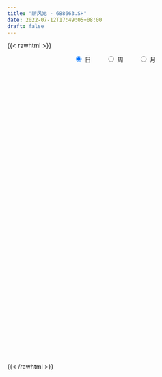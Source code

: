 ```yaml
---
title: "新风光 - 688663.SH"
date: 2022-07-12T17:49:05+08:00
draft: false
---
```

{{< rawhtml >}}
    <div style="text-align: center">
        <label style="padding: 1rem;"><input style="margin-right: .5rem" type="radio" name="period" value="D" checked onclick="period_change(this)">日</label>
        <label style="padding: 1rem;"><input style="margin-right: .5rem" type="radio" name="period" value="W" onclick="period_change(this)">周</label>
        <label style="padding: 1rem;"><input style="margin-right: .5rem" type="radio" name="period" value="M" onclick="period_change(this)">月</label>
    </div>
    <div id="chart" style="height: 700px;"></div> 
    <script type="text/javascript">
        const D_v = [225680.7,135186.85,65812.38,95072.93,130476.36,101129.41,52559.87,32597.08,42464.03,40331.63,29814.91,25519.46,26315.83,41231.43,60581.28,54111.69,48754.34,37937.85,38495.32,29823.61,23733.91,27561.05,21687.67,29601.96,51157.12,58896.05,43510.3,33857.64,22315.95,28534.03,35817.75,29639.75,28554.14,60783.64,46353.81,21987.31,26651.89,27575.98,15058.93,25376.77,24597.94,30487.61,26952.18,31872.89,15088.96,16398.06,25288.5,21457.56,67656.94,36014.75,44309.66,29540.18,31270.84,27327.66,20730.86,18990.69,34831.55,55080.13,55961.15,58428.22,55130.7,40304.05,43397.1,44791.23,62746.99,39581.2,26288.49,23560.3,50800.87,35795.02,76161.95,56338.13,46657.87,57674.25,66747.01,164926.8,85626.49,65777.63,49409.23,44560.49,50411.1,79592.83,116146.18,93509.42,52494.51,44353.14,29250.06,40382.52,30530.3,31185.71,22437.51,28572.61,31548.97,61099.54,97197.81,47775.33,32889.41,32223.85,38931.93,40330.62,24648.16,22565.88,41931.14,30067.9,23609.73,25148.41,14474.52,27255.1,25796.2,20275.18,30090.19,26364.89,38191.47,66867.92,72529.61,47563.9,38595.82,28306.65,26181.36,22542.56,22117.98,47897.4,34106.47,31698.8,45277.07,33946.88,74158.97,75403.57,79978.84,101142.7,82978.67,99518.14,84105.73,89347.09,94902.81,79295.34,60303.55,74757.42,45741.46,45385.08,44309.15,38171.36,57737.72,37764.22,36132.0,38422.1,26529.97,40604.93,28241.85,31504.21,23636.47,21670.25,20100.09,27239.95,24883.58,32740.25,36727.06,44809.72,43510.97,43841.87,34906.36,20134.88,38505.44,28807.85,23535.48,31492.02,31706.58,35390.25,23582.52,15356.94,12289.06,22421.87,28242.48,23715.28,19813.18,11334.99,9925.65,11624.23,14479.96,19595.35,18524.81,16082.27,16958.51,16579.97,14679.94,11674.44,22274.14,14649.62,15375.84,15379.66,15453.09,12297.37,21543.77,11631.93,14969.13,10540.68,10859.29,13861.34,10064.93,18633.35,12364.53,22258.81,12716.87,22679.48,19418.94,36883.91,21590.79,20730.31,16655.96,43471.39,63270.81,38548.35,28828.04,61218.27,64581.8,56750.98,31543.35,24814.27,30727.03,31121.13,39653.71,47182.03,26637.92,26594.41,31188.65,34877.9,16229.98,19021.19,24660.49,34619.55,22338.25,22731.65,23411.94,13242.31,17157.21,13850.75,11384.21,10644.42,12460.61,11159.64,16199.68,13824.64,14813.29,13401.15,11887.51,19307.22,15607.53,14894.87,12562.56,19995.78,20251.58,15556.33,20143.92,14997.48,18031.12,16918.42,10989.38,10800.91,17130.69,35622.58,27278.01,25519.46,14626.39,22097.56,33990.53,47614.2,46367.22,32538.52,31552.45,59451.8,75510.16,39199.26,31933.1,81494.05,76630.63,81616.22,117557.98,110290.13,85363.8,44165.82,63775.53,46734.41,48130.39,48287.08,49720.8,47857.39,66934.44,53782.12,39156.09,52966.84,60256.7,48160.52,35371.71,44918.36,47102.94,30494.88,37867.62,38014.55,25120.77,65874.51,55535.68,42799.32,42348.99]
const D_histogram = [0.0,-0.1525242165,-0.2436092954,-0.2244850774,-0.0914641423,-0.1203723698,-0.1628310432,-0.1735335732,-0.1563554624,-0.1745769295,-0.2046985978,-0.1834357837,-0.1855459071,-0.111789316,-0.0374886014,0.0665288224,0.126769985,0.1893113447,0.1736414032,0.1208629931,0.0881602789,0.0350924787,0.0293980535,0.0510751425,0.1186497089,0.1977774185,0.1710576058,0.1351649828,0.1059455051,0.1109168364,0.0512892276,0.0479930997,0.0621989092,0.131160503,0.1022544351,0.0605141295,0.074682878,0.0368275258,0.0071937529,0.0206262301,-0.0303204479,-0.0186851855,-0.050716914,-0.089178217,-0.105837457,-0.1038879964,-0.0754623124,-0.0521816244,0.0388867604,0.0501560726,0.1064302962,0.128369735,0.1426623529,0.1013099149,0.0704131025,0.0507197333,0.0708740554,0.1364840851,0.2000309918,0.2865774001,0.3370388355,0.3678512239,0.3845325033,0.3076428267,0.3681635362,0.3295565334,0.3028430548,0.2581290886,0.1292217504,0.0624966794,0.1587170293,0.135320754,0.0519090295,0.3065538567,0.8228560443,1.1998031726,1.1133606065,1.0945708095,0.8856547584,0.6858434242,0.5102226642,0.4611921326,0.8280677501,0.7305968925,0.5133675212,0.2210824618,-0.083644399,-0.2766199964,-0.4896374032,-0.6971903308,-0.766319009,-0.808409631,-0.817378978,-0.729865078,-1.0417359341,-1.2061333823,-1.2680067009,-1.2952242277,-1.1565806261,-1.0219949433,-0.8978694393,-0.7956096135,-0.6352972017,-0.5776569884,-0.5120462282,-0.5202932477,-0.4979098734,-0.4123323098,-0.4668289333,-0.4424655003,-0.2936379712,-0.2302845592,-0.0956655655,0.2139903823,0.5087838463,0.6251243951,0.7305805934,0.6746025594,0.4703361567,0.2191375369,0.0354308169,0.1582086466,0.1835759975,0.2291031052,0.2007560396,0.1966957635,0.3990755048,0.6210499932,1.1766588797,1.4334957918,1.7805366066,2.0623092683,2.1911660952,2.6795745397,3.2276154085,3.2683203486,3.06569329,2.5814444183,2.1188714007,1.5265688512,1.1657894208,0.8425735123,0.8431897655,0.5247096787,0.1365973158,-0.1028173581,-0.5872434977,-0.7581633318,-0.7863514198,-1.0651471259,-1.2133893198,-1.4511467831,-1.4075985612,-1.131286686,-1.0987899259,-1.3529661966,-1.8501876252,-2.0578389978,-1.981625787,-2.155825152,-2.0721579592,-1.9694796761,-1.9489531218,-1.7180901185,-1.446541612,-1.1438376883,-0.963779036,-0.7957204283,-0.7927892048,-0.7615153252,-0.630693989,-0.4945909348,-0.6356008306,-0.7238408868,-0.6157389074,-0.6179424479,-0.6130927555,-0.5465195558,-0.5264664689,-0.6439126083,-0.5661384935,-0.6304432304,-0.7253855333,-0.7646156359,-0.671953401,-0.5516419017,-0.4305371826,-0.2409122035,-0.1791901094,-0.1634479845,-0.2541972838,-0.3055248407,-0.2394118556,-0.2200339992,-0.1200585749,-0.0989778402,-0.0535595981,-0.0340746791,0.0288387476,0.042218253,0.0199241965,-0.0740220317,-0.0399444695,0.0394953784,0.1354549226,0.2830164998,0.3371162567,0.4279489794,0.4314072611,0.6252725649,0.6492866016,0.7038631273,0.6786802486,0.7551650388,0.879431695,0.8062338461,0.7242259181,0.5838229693,0.3732817053,0.2834039868,0.295557627,0.1610298593,-0.0427954091,-0.3028851471,-0.3988444693,-0.3106857898,-0.2680302747,-0.1763865357,-0.1471465755,0.0108992842,0.0441717382,0.0184535945,-0.0282545221,-0.0881585394,-0.0317387314,-0.0533516641,-0.0862433536,-0.1261980765,-0.2090409532,-0.2839517847,-0.3735675431,-0.4126058085,-0.4565231701,-0.454845384,-0.4383187732,-0.3115206329,-0.2013154634,-0.1259740443,-0.0755087732,-0.0967156004,-0.2234161129,-0.3127222905,-0.26853512,-0.247680369,-0.1481666876,-0.0106118487,0.093183831,0.2142005859,0.3519426052,0.4908685302,0.5404483795,0.5786984151,0.5803578,0.6208526207,0.7006580084,0.8535670407,0.9338447965,0.9029115342,0.7418484109,0.8595246419,0.7876789229,0.6462405802,0.5424292913,0.5391597006,0.6374171934,0.7569683808,1.1881984747,1.2597823207,1.0827304311,0.8230224407,0.715336863,0.5365574846,0.3373212926,0.1732292314,0.1172295328,0.1514319159,0.2049334116,0.0432594958,-0.0649397707,-0.062964561,0.0540545593,-0.0247289848,-0.0522965338,-0.2561586725,-0.2899376756,-0.401027865,-0.3649373684,-0.443149904,-0.4979124012,-0.3814470685,-0.4060406584,-0.3834536456,-0.4171204946]
const D_fast = [0.0,-0.1906552707,-0.3426426734,-0.3796397248,-0.2694848252,-0.3284861452,-0.4116525794,-0.4657385027,-0.4876492574,-0.5495149569,-0.6308112747,-0.6554074065,-0.7039040066,-0.6580947445,-0.5931661803,-0.4725165509,-0.3805828921,-0.2707136962,-0.2429732869,-0.2655359487,-0.2761985932,-0.3204932737,-0.3188381855,-0.2843923108,-0.1871553172,-0.058583253,-0.0425386643,-0.0446400416,-0.047373143,-0.0146726026,-0.0614779045,-0.0527757575,-0.0230202206,0.0787314988,0.0753890397,0.0487772665,0.0816167345,0.0529682638,0.0251329291,0.0437219639,-0.0148048261,-0.0078408601,-0.0525518171,-0.1133076744,-0.1564262786,-0.1804488171,-0.1708887112,-0.1606534293,-0.0598633545,-0.036055024,0.0468267736,0.1008586461,0.1508168523,0.134791893,0.1214983563,0.1144849203,0.1523577563,0.2520888072,0.3656434619,0.5238342202,0.6585553645,0.7813305589,0.8941449641,0.8941659942,1.0467275877,1.0905097183,1.1395070034,1.1593253093,1.0627234087,1.0116225075,1.1475221148,1.157956028,1.0875215609,1.4188048523,2.140821051,2.8177189724,3.0096165579,3.2644694633,3.2769671018,3.2486166237,3.2005515297,3.2668190313,3.8407115863,3.9258899517,3.8370024608,3.5999880169,3.2743500563,3.0122194597,2.6767927022,2.2949421919,2.0342337614,1.7900407317,1.5767266402,1.4817742707,0.909469431,0.4435386372,0.0646636434,-0.2863599403,-0.4368614952,-0.5577745482,-0.658116404,-0.7547589816,-0.7532708702,-0.8400449041,-0.902445701,-1.0407660324,-1.1428601265,-1.1603656403,-1.3315694971,-1.4178224391,-1.3424044029,-1.3366221306,-1.2259195284,-0.862765985,-0.4407765594,-0.1681549119,0.1199464349,0.2326190406,0.1459366771,-0.0504775584,-0.2253265741,-0.0629965828,0.0082647675,0.1110676514,0.1329095958,0.1780232605,0.4801718781,0.8574088647,1.7071824712,2.3223933313,3.1145682976,3.9119182765,4.5885666271,5.7468687066,7.1018134275,7.9595984547,8.5233947187,8.6845069515,8.7516517841,8.5409914473,8.4716593722,8.3590868418,8.5705005363,8.3831978692,8.0292348352,7.7641158219,7.1328788077,6.7724181407,6.5476421978,6.0025597103,5.5509701863,4.9504260273,4.6420746089,4.6355648126,4.3933640912,3.8009462714,2.8411779365,2.1190668145,1.6998735785,0.9867179255,0.5523456285,0.1626539925,-0.3040577335,-0.5027172598,-0.5928041564,-0.5760596548,-0.6369457614,-0.6678172608,-0.8630833386,-1.0221882902,-1.0490404513,-1.0365851308,-1.3364952343,-1.6056955121,-1.6515282596,-1.808217412,-1.9566409086,-2.0266975978,-2.1382611281,-2.4166854196,-2.4804459281,-2.7023614726,-2.9786501588,-3.2090341704,-3.2843602858,-3.3019592619,-3.2884888384,-3.1590919102,-3.1421673435,-3.1672872147,-3.321585835,-3.4492946021,-3.4430345808,-3.4786652242,-3.4087044437,-3.412368169,-3.3803398265,-3.3693735772,-3.2992504636,-3.275316395,-3.2926294023,-3.4050811384,-3.3809896937,-3.2916760011,-3.1618527263,-2.9435370241,-2.805158203,-2.6073382355,-2.4960281385,-2.1458446935,-1.9595090064,-1.7289666988,-1.5844795154,-1.3192034655,-0.9750788855,-0.8467182729,-0.7476697214,-0.7421169278,-0.8593377656,-0.8783644873,-0.7923214404,-0.8865917433,-1.1011158639,-1.4369268887,-1.6325973283,-1.6221100962,-1.6464621498,-1.5989150448,-1.6064617283,-1.4456910476,-1.4013756591,-1.4224804041,-1.4762521513,-1.5581958034,-1.5097106783,-1.544661527,-1.5991140549,-1.6706182969,-1.8057214119,-1.9516201897,-2.1346278339,-2.2768175513,-2.4348657054,-2.5468992654,-2.6399523478,-2.5910343657,-2.5311580622,-2.4873101541,-2.4557220763,-2.5011078036,-2.6836623443,-2.8511490945,-2.874095704,-2.9151610453,-2.8526890358,-2.717787159,-2.5906955215,-2.4161286201,-2.1904009496,-1.928757892,-1.7440659479,-1.5611413085,-1.4143924735,-1.2186844977,-0.9637146079,-0.5974138155,-0.2836748605,-0.0888802393,-0.0644812599,0.2680761316,0.3931501433,0.4132719457,0.4450679796,0.576588314,0.8342001053,1.1429933878,1.8712731004,2.2578025266,2.3514332448,2.2974808645,2.3686295026,2.3239894953,2.2090836265,2.0882988731,2.0616065578,2.1336669198,2.2384017684,2.0875427265,1.9631085173,1.9493425868,2.0798753469,1.9949095566,1.9542678742,1.6863660674,1.5801026454,1.3687554897,1.3136116442,1.1246116326,0.9453710351,0.9664746007,0.8403708461,0.7670944476,0.629147475]
const D_slow = [0.0,-0.0381310541,-0.099033378,-0.1551546473,-0.1780206829,-0.2081137754,-0.2488215362,-0.2922049295,-0.3312937951,-0.3749380274,-0.4261126769,-0.4719716228,-0.5183580996,-0.5463054286,-0.5556775789,-0.5390453733,-0.5073528771,-0.4600250409,-0.4166146901,-0.3863989418,-0.3643588721,-0.3555857524,-0.348236239,-0.3354674534,-0.3058050261,-0.2563606715,-0.2135962701,-0.1798050244,-0.1533186481,-0.125589439,-0.1127671321,-0.1007688572,-0.0852191299,-0.0524290041,-0.0268653953,-0.011736863,0.0069338565,0.016140738,0.0179391762,0.0230957337,0.0155156218,0.0108443254,-0.0018349031,-0.0241294574,-0.0505888216,-0.0765608207,-0.0954263988,-0.1084718049,-0.0987501148,-0.0862110966,-0.0596035226,-0.0275110888,0.0081544994,0.0334819781,0.0510852537,0.0637651871,0.0814837009,0.1156047222,0.1656124701,0.2372568201,0.321516529,0.413479335,0.5096124608,0.5865231675,0.6785640515,0.7609531849,0.8366639486,0.9011962207,0.9335016583,0.9491258282,0.9888050855,1.022635274,1.0356125314,1.1122509956,1.3179650066,1.6179157998,1.8962559514,2.1698986538,2.3913123434,2.5627731994,2.6903288655,2.8056268987,3.0126438362,3.1952930593,3.3236349396,3.3789055551,3.3579944553,3.2888394562,3.1664301054,2.9921325227,2.8005527704,2.5984503627,2.3941056182,2.2116393487,1.9512053652,1.6496720196,1.3326703443,1.0088642874,0.7197191309,0.4642203951,0.2397530352,0.0408506319,-0.1179736685,-0.2623879156,-0.3903994727,-0.5204727846,-0.644950253,-0.7480333305,-0.8647405638,-0.9753569389,-1.0487664317,-1.1063375715,-1.1302539629,-1.0767563673,-0.9495604057,-0.7932793069,-0.6106341586,-0.4419835187,-0.3243994796,-0.2696150953,-0.2607573911,-0.2212052294,-0.17531123,-0.1180354538,-0.0678464438,-0.018672503,0.0810963732,0.2363588715,0.5305235915,0.8888975394,1.3340316911,1.8496090081,2.3974005319,3.0672941669,3.874198019,4.6912781061,5.4577014287,6.1030625332,6.6327803834,7.0144225962,7.3058699514,7.5165133295,7.7273107708,7.8584881905,7.8926375194,7.8669331799,7.7201223055,7.5305814725,7.3339936176,7.0677068361,6.7643595062,6.4015728104,6.0496731701,5.7668514986,5.4921540171,5.153912468,4.6913655617,4.1769058122,3.6814993655,3.1425430775,2.6245035877,2.1321336687,1.6448953882,1.2153728586,0.8537374556,0.5677780335,0.3268332745,0.1279031675,-0.0702941337,-0.260672965,-0.4183464623,-0.541994196,-0.7008944036,-0.8818546253,-1.0357893522,-1.1902749642,-1.343548153,-1.480178042,-1.6117946592,-1.7727728113,-1.9143074346,-2.0719182422,-2.2532646256,-2.4444185345,-2.6124068848,-2.7503173602,-2.8579516559,-2.9181797067,-2.9629772341,-3.0038392302,-3.0673885512,-3.1437697614,-3.2036227252,-3.258631225,-3.2886458688,-3.3133903288,-3.3267802283,-3.3352988981,-3.3280892112,-3.317534648,-3.3125535988,-3.3310591067,-3.3410452241,-3.3311713795,-3.2973076489,-3.2265535239,-3.1422744598,-3.0352872149,-2.9274353996,-2.7711172584,-2.608795608,-2.4328298262,-2.263159764,-2.0743685043,-1.8545105806,-1.652952119,-1.4718956395,-1.3259398972,-1.2326194708,-1.1617684741,-1.0878790674,-1.0476216026,-1.0583204548,-1.1340417416,-1.2337528589,-1.3114243064,-1.3784318751,-1.422528509,-1.4593151529,-1.4565903318,-1.4455473973,-1.4409339986,-1.4479976292,-1.470037264,-1.4779719469,-1.4913098629,-1.5128707013,-1.5444202204,-1.5966804587,-1.6676684049,-1.7610602907,-1.8642117428,-1.9783425353,-2.0920538813,-2.2016335746,-2.2795137329,-2.3298425987,-2.3613361098,-2.3802133031,-2.4043922032,-2.4602462314,-2.538426804,-2.605560584,-2.6674806763,-2.7045223482,-2.7071753103,-2.6838793526,-2.6303292061,-2.5423435548,-2.4196264222,-2.2845143274,-2.1398397236,-1.9947502736,-1.8395371184,-1.6643726163,-1.4509808561,-1.217519657,-0.9917917735,-0.8063296708,-0.5914485103,-0.3945287796,-0.2329686345,-0.0973613117,0.0374286135,0.1967829118,0.386025007,0.6830746257,0.9980202059,1.2687028136,1.4744584238,1.6532926396,1.7874320107,1.8717623339,1.9150696417,1.9443770249,1.9822350039,2.0334683568,2.0442832307,2.028048288,2.0123071478,2.0258207876,2.0196385414,2.006564408,1.9425247398,1.870040321,1.7697833547,1.6785490126,1.5677615366,1.4432834363,1.3479216692,1.2464115046,1.1505480932,1.0462679695]
const D_data = [['2021-04-13', 23.0, 22.25, 22.0, 25.3],['2021-04-14', 21.49, 19.86, 19.74, 21.5],['2021-04-15', 19.94, 19.8, 19.77, 20.55],['2021-04-16', 19.96, 20.78, 19.27, 21.8],['2021-04-19', 21.0, 22.47, 20.8, 24.53],['2021-04-20', 21.91, 20.61, 20.61, 22.55],['2021-04-21', 20.26, 20.1, 19.88, 20.6],['2021-04-22', 20.11, 20.18, 20.05, 20.6],['2021-04-23', 20.27, 20.37, 20.13, 20.96],['2021-04-26', 20.2, 19.74, 19.52, 20.35],['2021-04-27', 19.7, 19.25, 19.25, 19.96],['2021-04-28', 19.11, 19.65, 19.08, 19.71],['2021-04-29', 19.65, 19.19, 19.15, 19.65],['2021-04-30', 19.55, 20.14, 19.34, 20.15],['2021-05-06', 20.6, 20.41, 20.38, 21.6],['2021-05-07', 20.1, 21.2, 19.7, 21.2],['2021-05-10', 20.88, 21.1, 20.59, 21.78],['2021-05-11', 20.99, 21.52, 20.77, 21.77],['2021-05-12', 21.21, 20.75, 20.41, 21.48],['2021-05-13', 20.5, 20.16, 20.01, 20.71],['2021-05-14', 20.1, 20.21, 20.1, 20.42],['2021-05-17', 20.01, 19.72, 19.55, 20.1],['2021-05-18', 19.72, 20.13, 19.68, 20.22],['2021-05-19', 19.95, 20.5, 19.95, 20.85],['2021-05-20', 20.6, 21.34, 20.3, 21.86],['2021-05-21', 21.6, 21.97, 21.0, 22.38],['2021-05-24', 22.03, 20.9, 20.81, 22.42],['2021-05-25', 20.75, 20.71, 20.47, 20.98],['2021-05-26', 20.6, 20.69, 20.53, 20.87],['2021-05-27', 20.7, 21.12, 20.36, 21.14],['2021-05-28', 21.19, 20.21, 20.17, 21.49],['2021-05-31', 20.05, 20.77, 19.8, 20.81],['2021-06-01', 20.66, 21.05, 20.3, 21.22],['2021-06-02', 21.0, 22.03, 20.83, 22.42],['2021-06-03', 22.0, 21.0, 20.96, 22.12],['2021-06-04', 20.71, 20.71, 20.65, 21.3],['2021-06-07', 20.67, 21.39, 20.67, 21.49],['2021-06-08', 21.41, 20.72, 20.46, 21.5],['2021-06-09', 20.62, 20.66, 20.4, 20.88],['2021-06-10', 20.66, 21.17, 20.38, 21.2],['2021-06-11', 20.75, 20.26, 20.12, 20.99],['2021-06-15', 20.25, 20.92, 19.91, 20.96],['2021-06-16', 20.7, 20.29, 20.23, 21.29],['2021-06-17', 20.24, 19.96, 19.58, 20.44],['2021-06-18', 19.96, 20.0, 19.81, 20.14],['2021-06-21', 20.05, 20.1, 19.71, 20.19],['2021-06-22', 20.2, 20.43, 19.83, 20.45],['2021-06-23', 20.45, 20.44, 20.16, 20.5],['2021-06-24', 20.44, 21.58, 20.41, 22.58],['2021-06-25', 21.35, 20.88, 20.76, 21.46],['2021-06-28', 20.88, 21.68, 20.4, 22.18],['2021-06-29', 21.88, 21.55, 21.23, 22.25],['2021-06-30', 21.44, 21.66, 20.96, 21.67],['2021-07-01', 21.59, 20.99, 20.8, 21.63],['2021-07-02', 20.9, 21.0, 20.3, 21.05],['2021-07-05', 20.85, 21.06, 20.81, 21.32],['2021-07-06', 21.2, 21.62, 20.87, 21.78],['2021-07-07', 21.5, 22.52, 21.12, 23.28],['2021-07-08', 22.5, 23.0, 22.3, 24.22],['2021-07-09', 23.0, 23.92, 22.6, 24.93],['2021-07-12', 24.29, 24.13, 23.6, 25.48],['2021-07-13', 24.3, 24.44, 23.73, 24.98],['2021-07-14', 24.36, 24.76, 24.16, 25.32],['2021-07-15', 24.96, 23.78, 23.01, 24.96],['2021-07-16', 23.77, 25.82, 23.6, 27.32],['2021-07-19', 25.9, 25.02, 24.85, 26.25],['2021-07-20', 24.99, 25.36, 24.69, 25.67],['2021-07-21', 25.2, 25.29, 25.06, 25.62],['2021-07-22', 25.35, 24.05, 23.9, 25.52],['2021-07-23', 23.98, 24.51, 23.91, 25.2],['2021-07-26', 25.09, 26.86, 25.0, 28.78],['2021-07-27', 26.65, 25.82, 25.82, 27.81],['2021-07-28', 25.71, 25.0, 23.9, 26.48],['2021-07-29', 26.51, 30.0, 25.92, 30.0],['2021-07-30', 34.3, 36.0, 32.69, 36.0],['2021-08-02', 39.0, 37.7, 36.79, 42.5],['2021-08-03', 36.27, 33.86, 33.58, 37.6],['2021-08-04', 34.15, 35.6, 34.15, 36.6],['2021-08-05', 36.16, 33.72, 32.75, 36.4],['2021-08-06', 33.43, 33.71, 32.4, 34.66],['2021-08-09', 32.8, 33.85, 31.01, 34.17],['2021-08-10', 33.35, 35.61, 33.0, 37.88],['2021-08-11', 36.0, 42.62, 35.07, 42.73],['2021-08-12', 42.49, 38.6, 38.41, 42.49],['2021-08-13', 39.48, 37.21, 37.0, 39.68],['2021-08-16', 36.89, 35.66, 35.09, 37.88],['2021-08-17', 35.73, 34.42, 34.0, 36.5],['2021-08-18', 34.7, 34.8, 33.23, 36.2],['2021-08-19', 34.45, 33.6, 32.57, 34.5],['2021-08-20', 33.35, 32.49, 31.66, 33.95],['2021-08-23', 32.31, 33.3, 32.31, 33.59],['2021-08-24', 33.59, 33.09, 32.36, 34.1],['2021-08-25', 33.09, 33.07, 31.8, 33.59],['2021-08-26', 33.75, 34.2, 33.37, 35.75],['2021-08-27', 31.2, 28.17, 27.36, 31.2],['2021-08-30', 27.2, 28.08, 27.2, 29.19],['2021-08-31', 27.95, 27.97, 27.52, 28.79],['2021-09-01', 27.69, 27.3, 27.0, 28.27],['2021-09-02', 27.26, 28.82, 27.01, 29.4],['2021-09-03', 28.96, 28.72, 28.45, 31.11],['2021-09-06', 28.8, 28.57, 27.97, 29.51],['2021-09-07', 28.34, 28.25, 27.8, 28.75],['2021-09-08', 28.38, 29.11, 28.38, 29.98],['2021-09-09', 28.83, 27.9, 27.45, 28.96],['2021-09-10', 27.82, 27.85, 27.35, 28.77],['2021-09-13', 27.84, 26.6, 26.44, 27.85],['2021-09-14', 26.6, 26.53, 26.38, 27.3],['2021-09-15', 26.53, 27.15, 25.85, 27.5],['2021-09-16', 27.1, 25.01, 25.0, 27.1],['2021-09-17', 25.01, 25.42, 25.01, 26.15],['2021-09-22', 25.65, 27.01, 25.4, 27.43],['2021-09-23', 26.88, 26.15, 25.67, 27.22],['2021-09-24', 26.15, 27.29, 26.15, 27.96],['2021-09-27', 27.84, 30.58, 27.75, 31.3],['2021-09-28', 29.89, 32.18, 29.2, 35.18],['2021-09-29', 32.18, 31.39, 31.03, 34.19],['2021-09-30', 31.99, 32.3, 31.25, 33.47],['2021-10-08', 32.9, 30.9, 30.16, 32.9],['2021-10-11', 31.0, 28.74, 28.6, 31.12],['2021-10-12', 29.06, 27.15, 26.76, 29.2],['2021-10-13', 27.5, 26.88, 25.92, 27.5],['2021-10-14', 26.87, 30.6, 26.42, 31.88],['2021-10-15', 29.75, 29.89, 29.0, 30.38],['2021-10-18', 29.92, 30.48, 29.79, 31.54],['2021-10-19', 29.9, 29.76, 29.69, 32.49],['2021-10-20', 29.4, 30.13, 29.25, 30.6],['2021-10-21', 29.71, 33.5, 29.2, 35.92],['2021-10-22', 33.84, 35.33, 31.31, 36.36],['2021-10-25', 37.0, 42.4, 37.0, 42.4],['2021-10-26', 44.0, 42.01, 41.5, 46.0],['2021-10-27', 43.8, 46.23, 43.01, 48.5],['2021-10-28', 45.0, 48.89, 45.0, 54.8],['2021-10-29', 49.8, 50.1, 45.0, 52.16],['2021-11-01', 49.15, 58.63, 49.15, 60.06],['2021-11-02', 56.0, 65.06, 55.8, 67.9],['2021-11-03', 63.0, 63.52, 60.13, 69.89],['2021-11-04', 64.68, 63.3, 61.8, 68.0],['2021-11-05', 62.0, 61.0, 57.5, 63.85],['2021-11-08', 60.14, 61.5, 57.0, 62.91],['2021-11-09', 62.3, 59.45, 58.35, 65.48],['2021-11-10', 58.54, 61.87, 55.8, 62.26],['2021-11-11', 60.0, 62.35, 59.01, 64.0],['2021-11-12', 61.12, 67.3, 60.5, 71.38],['2021-11-15', 68.0, 64.1, 63.5, 69.38],['2021-11-16', 64.1, 62.7, 59.5, 65.8],['2021-11-17', 61.1, 64.0, 60.36, 64.69],['2021-11-18', 63.0, 59.8, 59.8, 63.7],['2021-11-19', 60.04, 62.5, 60.0, 64.97],['2021-11-22', 63.14, 64.19, 62.5, 65.66],['2021-11-23', 66.43, 60.5, 60.35, 66.99],['2021-11-24', 59.96, 61.05, 59.5, 63.3],['2021-11-25', 60.89, 58.75, 58.08, 62.6],['2021-11-26', 58.54, 61.49, 58.54, 62.01],['2021-11-29', 60.15, 65.1, 59.54, 67.65],['2021-11-30', 66.74, 62.79, 61.0, 67.9],['2021-12-01', 62.7, 58.37, 56.56, 62.7],['2021-12-02', 56.98, 52.7, 52.33, 57.78],['2021-12-03', 52.93, 53.48, 49.31, 54.7],['2021-12-06', 52.5, 55.62, 51.5, 56.3],['2021-12-07', 54.0, 51.04, 50.03, 55.02],['2021-12-08', 51.8, 52.74, 51.8, 55.98],['2021-12-09', 51.53, 52.2, 51.0, 53.79],['2021-12-10', 52.0, 50.2, 49.85, 52.0],['2021-12-13', 50.6, 52.25, 49.51, 53.63],['2021-12-14', 52.25, 53.0, 51.51, 53.6],['2021-12-15', 53.0, 54.01, 51.6, 55.5],['2021-12-16', 53.52, 53.0, 52.69, 56.22],['2021-12-17', 53.97, 53.12, 52.39, 57.38],['2021-12-20', 53.39, 50.88, 49.89, 53.39],['2021-12-21', 49.49, 50.68, 49.49, 51.46],['2021-12-22', 49.6, 51.76, 49.6, 52.08],['2021-12-23', 50.7, 52.03, 49.8, 52.88],['2021-12-24', 52.45, 48.0, 47.66, 52.45],['2021-12-27', 48.71, 47.38, 45.99, 48.71],['2021-12-28', 46.66, 49.22, 46.66, 49.69],['2021-12-29', 49.07, 47.47, 47.0, 49.83],['2021-12-30', 47.33, 46.89, 46.62, 48.15],['2021-12-31', 47.27, 47.19, 47.08, 48.48],['2022-01-04', 46.8, 46.19, 45.52, 47.67],['2022-01-05', 46.07, 43.49, 43.0, 46.13],['2022-01-06', 43.48, 45.08, 43.04, 45.78],['2022-01-07', 45.66, 42.57, 41.52, 45.67],['2022-01-10', 44.0, 40.9, 40.65, 44.0],['2022-01-11', 40.9, 40.3, 39.95, 41.58],['2022-01-12', 40.48, 41.16, 40.04, 41.58],['2022-01-13', 41.3, 41.21, 40.84, 41.88],['2022-01-14', 41.28, 41.08, 40.75, 44.31],['2022-01-17', 41.26, 42.1, 40.06, 42.24],['2022-01-18', 41.62, 40.59, 40.37, 42.43],['2022-01-19', 40.0, 39.66, 39.0, 40.76],['2022-01-20', 39.75, 37.52, 37.39, 40.16],['2022-01-21', 37.77, 36.96, 36.43, 38.29],['2022-01-24', 36.1, 37.8, 36.01, 38.5],['2022-01-25', 37.89, 36.8, 36.71, 38.95],['2022-01-26', 37.49, 37.53, 36.92, 39.22],['2022-01-27', 37.64, 36.31, 36.05, 37.88],['2022-01-28', 36.82, 36.26, 34.71, 36.95],['2022-02-07', 37.11, 35.6, 35.25, 37.73],['2022-02-08', 35.74, 35.89, 34.96, 36.4],['2022-02-09', 35.64, 35.03, 34.0, 36.06],['2022-02-10', 34.92, 34.11, 33.54, 35.16],['2022-02-11', 34.09, 32.4, 31.9, 34.19],['2022-02-14', 31.87, 33.32, 31.8, 33.65],['2022-02-15', 33.46, 33.72, 32.21, 34.22],['2022-02-16', 33.63, 34.0, 32.66, 34.91],['2022-02-17', 33.72, 35.01, 33.65, 36.25],['2022-02-18', 34.23, 34.18, 33.7, 35.16],['2022-02-21', 34.17, 34.9, 33.3, 35.51],['2022-02-22', 34.77, 33.98, 33.43, 35.04],['2022-02-23', 34.14, 36.92, 34.14, 39.3],['2022-02-24', 37.57, 35.51, 34.54, 39.29],['2022-02-25', 36.1, 36.29, 34.88, 36.65],['2022-02-28', 36.1, 35.59, 34.88, 37.1],['2022-03-01', 36.16, 37.27, 36.0, 39.17],['2022-03-02', 36.86, 38.79, 36.49, 39.51],['2022-03-03', 38.66, 36.88, 36.67, 39.27],['2022-03-04', 36.3, 36.74, 35.94, 37.78],['2022-03-07', 36.22, 35.73, 35.43, 37.18],['2022-03-08', 36.09, 34.1, 33.69, 36.44],['2022-03-09', 34.5, 34.89, 33.63, 35.92],['2022-03-10', 35.95, 36.03, 35.32, 37.15],['2022-03-11', 35.0, 33.89, 32.67, 35.25],['2022-03-14', 33.5, 32.0, 31.88, 33.5],['2022-03-15', 31.87, 29.74, 29.29, 32.0],['2022-03-16', 30.61, 30.38, 28.6, 30.7],['2022-03-17', 30.99, 32.2, 30.51, 33.33],['2022-03-18', 32.19, 31.56, 31.22, 32.19],['2022-03-21', 31.69, 32.16, 31.06, 32.84],['2022-03-22', 33.07, 31.37, 31.02, 33.2],['2022-03-23', 31.75, 33.23, 31.62, 34.04],['2022-03-24', 32.6, 32.0, 31.47, 32.65],['2022-03-25', 32.2, 31.1, 31.02, 33.3],['2022-03-28', 30.0, 30.43, 29.72, 30.86],['2022-03-29', 30.0, 29.72, 29.58, 30.96],['2022-03-30', 30.25, 30.91, 29.98, 31.31],['2022-03-31', 30.35, 29.78, 29.58, 30.92],['2022-04-01', 29.46, 29.22, 28.92, 29.9],['2022-04-06', 29.02, 28.63, 28.45, 29.3],['2022-04-07', 28.68, 27.4, 27.4, 28.68],['2022-04-08', 27.18, 26.64, 26.58, 27.56],['2022-04-11', 26.96, 25.5, 25.21, 26.96],['2022-04-12', 25.37, 25.21, 24.69, 25.98],['2022-04-13', 25.49, 24.3, 24.12, 25.5],['2022-04-14', 24.57, 24.1, 23.71, 24.72],['2022-04-15', 23.94, 23.67, 23.28, 24.25],['2022-04-18', 24.03, 24.82, 23.09, 25.67],['2022-04-19', 25.01, 24.72, 24.72, 25.6],['2022-04-20', 25.19, 24.32, 24.25, 25.19],['2022-04-21', 24.34, 23.93, 23.52, 24.8],['2022-04-22', 23.79, 22.7, 22.38, 23.79],['2022-04-25', 22.55, 20.5, 20.33, 22.55],['2022-04-26', 20.97, 19.81, 19.71, 21.07],['2022-04-27', 19.81, 20.76, 19.26, 21.03],['2022-04-28', 20.64, 20.06, 19.87, 20.76],['2022-04-29', 21.0, 20.83, 19.85, 21.0],['2022-05-05', 20.25, 21.5, 20.05, 21.75],['2022-05-06', 20.82, 21.38, 20.8, 21.6],['2022-05-09', 21.56, 21.95, 21.43, 22.03],['2022-05-10', 21.7, 22.72, 21.22, 23.16],['2022-05-11', 22.22, 23.47, 22.1, 24.9],['2022-05-12', 23.45, 22.94, 22.71, 23.51],['2022-05-13', 22.94, 23.17, 22.57, 23.48],['2022-05-16', 23.39, 22.99, 22.5, 24.0],['2022-05-17', 22.98, 23.8, 22.91, 24.08],['2022-05-18', 23.8, 24.9, 23.4, 25.4],['2022-05-19', 24.45, 26.85, 24.31, 26.98],['2022-05-20', 27.11, 27.1, 25.82, 27.53],['2022-05-23', 26.9, 26.42, 25.82, 26.91],['2022-05-24', 26.14, 24.8, 24.7, 26.54],['2022-05-25', 24.8, 28.72, 24.11, 29.0],['2022-05-26', 27.32, 27.06, 26.65, 28.5],['2022-05-27', 27.4, 26.14, 26.11, 27.8],['2022-05-30', 26.22, 26.4, 25.34, 27.1],['2022-05-31', 27.51, 27.8, 24.58, 28.25],['2022-06-01', 27.23, 29.82, 27.23, 30.38],['2022-06-02', 29.4, 31.28, 29.02, 32.25],['2022-06-06', 30.98, 37.54, 30.3, 37.54],['2022-06-07', 36.41, 35.5, 34.08, 37.0],['2022-06-08', 35.0, 33.2, 32.81, 36.49],['2022-06-09', 33.0, 31.94, 31.65, 33.49],['2022-06-10', 31.96, 33.69, 31.8, 34.74],['2022-06-13', 33.0, 32.77, 32.77, 34.87],['2022-06-14', 32.77, 32.1, 30.6, 33.0],['2022-06-15', 32.31, 32.03, 32.03, 34.3],['2022-06-16', 31.88, 33.18, 31.53, 34.38],['2022-06-17', 32.83, 34.64, 32.71, 35.15],['2022-06-20', 34.37, 35.55, 33.45, 36.95],['2022-06-21', 35.0, 32.95, 32.7, 35.01],['2022-06-22', 33.04, 33.17, 32.3, 34.35],['2022-06-23', 32.39, 34.5, 32.08, 34.95],['2022-06-24', 34.11, 36.55, 34.11, 36.67],['2022-06-27', 36.3, 34.5, 34.2, 37.47],['2022-06-28', 34.5, 35.11, 34.01, 35.88],['2022-06-29', 34.25, 32.43, 32.4, 35.09],['2022-06-30', 32.9, 33.97, 32.0, 35.29],['2022-07-01', 34.38, 32.59, 32.57, 34.63],['2022-07-04', 32.58, 34.17, 31.36, 34.33],['2022-07-05', 34.0, 32.53, 31.92, 34.37],['2022-07-06', 32.22, 32.3, 31.9, 34.15],['2022-07-07', 32.47, 34.46, 31.8, 34.6],['2022-07-08', 34.5, 32.81, 32.63, 34.8],['2022-07-11', 32.51, 33.25, 32.1, 34.37],['2022-07-12', 33.25, 32.35, 32.01, 34.37]]
const W_v = [521752.86,359226.75,163213.26,114692.97,178745.03,188903.85,164035.67,187318.65,119261.51,104401.64,166815.81,153179.2,223291.74,246370.07,176025.88,303579.21,410300.64,392154.04,175701.73,240856.44,192151.14,142822.81,112949.41,94646.55,225557.25,28306.65,152845.77,260485.29,447724.08,398606.21,231344.77,179453.22,125152.87,166400.56,180899.52,150932.18,101892.87,76413.33,68682.39,82167.0,73155.58,69544.8,77182.96,113289.99,182676.82,242922.44,173498.17,135528.86,123371.13,79046.42,34264.67,70126.27,82367.96,88980.43,27907.8,116351.65,164695.9,238252.19,271674.0,421153.26,240730.07,273096.19,206048.41,222413.13,85148.31]
const W_histogram = [0.0,-0.0261652422,-0.0558119106,-0.0036345493,-0.0337246218,0.061774484,0.0062052597,0.0030761404,-0.0276542951,-0.0618853749,-0.0236229549,0.0096236241,0.216651055,0.4561604285,0.4975789945,1.2283988639,1.4708041524,1.7605253713,1.5361218436,1.0232644219,0.6649543173,0.3301580368,-0.0726577125,-0.2224089239,-0.0047996004,0.0225964634,-0.045828219,0.2410038296,1.3303372117,2.6155517601,3.6566451333,3.773441946,3.5380534077,2.6394737843,1.6681655208,1.0940573679,0.2834146522,-0.3585799426,-1.103542768,-1.6717274182,-2.2633560056,-2.615249594,-2.994138221,-3.0033289767,-2.752413451,-2.4512857686,-2.3394830043,-2.3136889764,-2.2185433272,-2.170481691,-2.1941762704,-2.2814920638,-2.2712718539,-2.2527129365,-2.0703272329,-1.7109664359,-1.1190499266,-0.7219190786,-0.0767612158,0.5159876656,0.9504649076,1.3220631927,1.2571474336,1.1859286611,1.0683937049]
const W_fast = [0.0,-0.0327065527,-0.0763061988,-0.0250374748,-0.0635587028,0.0473840241,-0.0066338853,-0.0089939695,-0.0466379789,-0.0963404024,-0.0639837211,-0.028331236,0.2328589587,0.5864084393,0.7522217539,1.7901413393,2.4002476659,3.1301002276,3.2897271608,3.0326858446,2.8406143193,2.5883575481,2.1673773706,1.9620239282,2.1784333516,2.2114785312,2.1315967941,2.4786798001,3.9005974851,5.8396999736,7.7949546301,8.8551119293,9.5042367429,9.2655255655,8.7112586823,8.4106648714,7.6708758187,6.9392362382,5.9183877208,4.9322712161,3.7748036273,2.7690976404,1.6416744581,0.8816514582,0.4444636212,0.1327698615,-0.3402981254,-0.8929263415,-1.3524165241,-1.8469753107,-2.4192139577,-3.076902767,-3.6345005206,-4.1791198373,-4.5143159419,-4.5826967539,-4.2705427262,-4.0538916478,-3.427924089,-2.7061782912,-2.0340848223,-1.3319707391,-1.0825996398,-0.857336247,-0.7077727769]
const W_slow = [0.0,-0.0065413105,-0.0204942882,-0.0214029255,-0.029834081,-0.01439046,-0.012839145,-0.0120701099,-0.0189836837,-0.0344550275,-0.0403607662,-0.0379548601,0.0162079036,0.1302480108,0.2546427594,0.5617424754,0.9294435135,1.3695748563,1.7536053172,2.0094214227,2.175660002,2.2581995112,2.2400350831,2.1844328521,2.183232952,2.1888820679,2.1774250131,2.2376759705,2.5702602734,3.2241482135,4.1383094968,5.0816699833,5.9661833352,6.6260517813,7.0430931615,7.3166075034,7.3874611665,7.2978161808,7.0219304888,6.6039986343,6.0381596329,5.3843472344,4.6358126791,3.884980435,3.1968770722,2.5840556301,1.999184879,1.4207626349,0.8661268031,0.3235063803,-0.2250376873,-0.7954107032,-1.3632286667,-1.9264069008,-2.443988709,-2.871730318,-3.1514927997,-3.3319725693,-3.3511628732,-3.2221659568,-2.9845497299,-2.6540339318,-2.3397470734,-2.0432649081,-1.7761664819]
const W_data = [['2021-04-16', 23.0, 20.78, 19.27, 25.3],['2021-04-23', 21.0, 20.37, 19.88, 24.53],['2021-04-30', 20.2, 20.14, 19.08, 20.35],['2021-05-07', 20.6, 21.2, 19.7, 21.6],['2021-05-14', 20.88, 20.21, 20.01, 21.78],['2021-05-21', 20.01, 21.97, 19.55, 22.38],['2021-05-28', 22.03, 20.21, 20.17, 22.42],['2021-06-04', 20.05, 20.71, 19.8, 22.42],['2021-06-11', 20.67, 20.26, 20.12, 21.5],['2021-06-18', 20.25, 20.0, 19.58, 21.29],['2021-06-25', 20.05, 20.88, 19.71, 22.58],['2021-07-02', 20.88, 21.0, 20.3, 22.25],['2021-07-09', 20.85, 23.92, 20.81, 24.93],['2021-07-16', 24.29, 25.82, 23.01, 27.32],['2021-07-23', 25.9, 24.51, 23.9, 26.25],['2021-07-30', 25.09, 36.0, 23.9, 36.0],['2021-08-06', 39.0, 33.71, 32.4, 42.5],['2021-08-13', 32.8, 37.21, 31.01, 42.73],['2021-08-20', 36.89, 32.49, 31.66, 37.88],['2021-08-27', 32.31, 28.17, 27.36, 35.75],['2021-09-03', 27.2, 28.72, 27.0, 31.11],['2021-09-10', 28.8, 27.85, 27.35, 29.98],['2021-09-17', 27.84, 25.42, 25.0, 27.85],['2021-09-24', 25.65, 27.29, 25.4, 27.96],['2021-09-30', 27.84, 32.3, 27.75, 35.18],['2021-10-08', 32.9, 30.9, 30.16, 32.9],['2021-10-15', 31.0, 29.89, 25.92, 31.88],['2021-10-22', 29.92, 35.33, 29.2, 36.36],['2021-10-29', 37.0, 50.1, 37.0, 54.8],['2021-11-05', 49.15, 61.0, 49.15, 69.89],['2021-11-12', 60.14, 67.3, 55.8, 71.38],['2021-11-19', 68.0, 62.5, 59.5, 69.38],['2021-11-26', 63.14, 61.49, 58.08, 66.99],['2021-12-03', 60.15, 53.48, 49.31, 67.9],['2021-12-10', 52.5, 50.2, 49.85, 56.3],['2021-12-17', 50.6, 53.12, 49.51, 57.38],['2021-12-24', 53.39, 48.0, 47.66, 53.39],['2021-12-31', 48.71, 47.19, 45.99, 49.83],['2022-01-07', 46.8, 42.57, 41.52, 47.67],['2022-01-14', 44.0, 41.08, 39.95, 44.31],['2022-01-21', 41.26, 36.96, 36.43, 42.43],['2022-01-28', 36.1, 36.26, 34.71, 39.22],['2022-02-11', 37.11, 32.4, 31.9, 37.73],['2022-02-18', 31.87, 34.18, 31.8, 36.25],['2022-02-25', 34.17, 36.29, 33.3, 39.3],['2022-03-04', 36.1, 36.74, 34.88, 39.51],['2022-03-11', 36.22, 33.89, 32.67, 37.18],['2022-03-18', 33.5, 31.56, 28.6, 33.5],['2022-03-25', 31.69, 31.1, 31.02, 34.04],['2022-04-01', 30.0, 29.22, 28.92, 31.31],['2022-04-08', 29.02, 26.64, 26.58, 29.3],['2022-04-15', 26.96, 23.67, 23.28, 26.96],['2022-04-22', 24.03, 22.7, 22.38, 25.67],['2022-04-29', 22.55, 20.83, 19.26, 22.55],['2022-05-06', 20.25, 21.38, 20.05, 21.75],['2022-05-13', 21.56, 23.17, 21.22, 24.9],['2022-05-20', 23.39, 27.1, 22.5, 27.53],['2022-05-27', 26.9, 26.14, 24.11, 29.0],['2022-06-02', 26.22, 31.28, 24.58, 32.25],['2022-06-10', 30.98, 33.69, 30.3, 37.54],['2022-06-17', 33.0, 34.64, 30.6, 35.15],['2022-06-24', 34.37, 36.55, 32.08, 36.95],['2022-07-01', 36.3, 32.59, 32.0, 37.47],['2022-07-08', 32.58, 32.81, 31.36, 34.8],['2022-07-15', 32.51, 32.35, 32.01, 34.37]]
const M_v = [1044192.8700000001,676017.27,653278.54,997325.4199999999,1299677.5900000003,687462.42,889361.79,986680.5999999997,624414.9300000001,293549.77,401977.8099999999,714154.77,287123.54,660634.6900000001,1268779.9000000001,338056.32]
const M_histogram = [0.0,0.0402051282,0.1200033896,1.0785087694,1.1074650326,1.3385421706,2.5407644351,3.9567599947,3.6180957215,2.4871801172,1.568081636,0.4983299178,-0.811293437,-1.1847847565,-1.0003013868,-0.9706209268]
const M_fast = [0.0,0.0502564103,0.160055519,1.3881880912,1.6940106125,2.2597232932,4.0971366665,6.5023222248,7.0681818819,6.5590613069,6.0319832347,5.0868139959,3.5743672819,2.9046797733,2.8390877963,2.6261130246]
const M_slow = [0.0,0.0100512821,0.0400521294,0.3096793218,0.5865455799,0.9211811226,1.5563722314,2.5455622301,3.4500861604,4.0718811897,4.4639015987,4.5884840782,4.3856607189,4.0894645298,3.8393891831,3.5967339514]
const M_data = [['2021-04-30', 23.0, 20.14, 19.08, 25.3],['2021-05-31', 20.6, 20.77, 19.55, 22.42],['2021-06-30', 20.66, 21.66, 19.58, 22.58],['2021-07-30', 21.59, 36.0, 20.3, 36.0],['2021-08-31', 39.0, 27.97, 27.2, 42.73],['2021-09-30', 27.69, 32.3, 25.0, 35.18],['2021-10-29', 32.9, 50.1, 25.92, 54.8],['2021-11-30', 49.15, 62.79, 49.15, 71.38],['2021-12-31', 62.7, 47.19, 45.99, 62.7],['2022-01-28', 46.8, 36.26, 34.71, 47.67],['2022-02-28', 37.11, 35.59, 31.8, 39.3],['2022-03-31', 36.16, 29.78, 28.6, 39.51],['2022-04-29', 29.46, 20.83, 19.26, 29.9],['2022-05-31', 20.25, 27.8, 20.05, 29.0],['2022-06-30', 27.23, 33.97, 27.23, 37.54],['2022-07-29', 34.38, 32.35, 31.36, 34.8]]
        const D_a = [null,null,null,19.27,null,null,null,null,null,null,null,null,null,null,null,null,null,null,null,null,null,null,null,null,null,null,22.42,null,null,null,null,19.8,null,null,null,null,null,21.5,null,null,null,null,null,19.58,null,null,null,null,22.58,null,null,null,null,null,20.3,null,null,null,null,null,null,null,null,null,null,null,null,null,null,null,null,null,null,null,null,42.5,null,null,null,null,31.01,null,null,null,null,null,null,null,null,null,null,null,null,35.75,null,null,null,null,null,null,null,null,null,null,null,null,null,null,25.0,null,null,null,null,null,35.18,null,null,null,null,null,25.92,null,null,null,null,null,null,null,null,null,null,null,null,null,null,69.89,null,null,null,null,55.8,null,null,null,null,null,null,null,null,null,null,null,null,null,67.9,null,null,null,null,null,null,null,null,null,null,null,null,null,null,null,null,null,null,45.99,null,null,null,48.48,null,null,null,null,null,39.95,null,null,null,null,42.43,null,null,null,null,null,null,null,null,null,null,null,null,null,31.8,null,null,null,null,null,null,null,null,null,null,null,39.51,null,null,null,null,null,null,null,null,null,28.6,null,null,null,null,34.04,null,null,null,null,null,null,null,null,null,null,null,null,null,null,null,null,null,null,null,null,null,null,19.26,null,null,null,null,null,null,null,null,null,null,null,null,null,null,null,null,null,null,null,null,null,null,null,37.54,null,null,null,null,null,30.6,null,null,null,null,null,null,null,null,37.47,null,null,null,null,31.36,null,null,null,34.8,null,null]
const W_a = [null,null,19.08,null,null,null,null,null,null,null,null,null,null,null,null,null,null,42.73,null,null,null,null,25.0,null,null,null,null,null,null,null,71.38,null,null,null,null,null,null,null,null,null,null,null,null,null,null,null,null,null,null,null,null,null,null,19.26,null,null,null,null,null,37.54,null,null,null,null,null]
const M_a = [null,null,null,null,null,null,null,71.38,null,null,null,null,19.26,null,null,null]
        const D_b = [[{ coord: ['2021-04-16', 21.5] }, { coord: ['2021-07-02', 19.8] }],[{ coord: ['2021-08-02', 35.75] }, { coord: ['2021-10-13', 31.01] }],[{ coord: ['2021-11-03', 67.9] }, { coord: ['2021-12-27', 55.8] }],[{ coord: ['2022-02-14', 34.04] }, { coord: ['2022-07-04', 31.8] }]]
const W_b = [[{ coord: ['2021-04-30', 42.73] }, { coord: ['2022-04-29', 25.0] }]]
const M_b = []
    </script>
{{< /rawhtml >}}